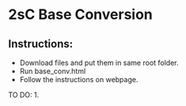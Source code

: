 # 2sC Base Conversion

## Instructions:

- Download files and put them in same root folder.
- Run base_conv.html
- Follow the instructions on webpage.

TO DO:
1. 
